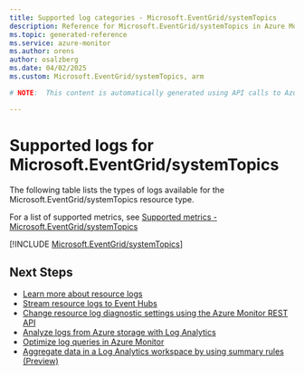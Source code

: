 ```yaml
---
title: Supported log categories - Microsoft.EventGrid/systemTopics
description: Reference for Microsoft.EventGrid/systemTopics in Azure Monitor Logs.
ms.topic: generated-reference
ms.service: azure-monitor
ms.author: orens
author: osalzberg
ms.date: 04/02/2025
ms.custom: Microsoft.EventGrid/systemTopics, arm

# NOTE:  This content is automatically generated using API calls to Azure. Any edits made on these files will be overwritten in the next run of the script. 

---
```





# Supported logs for Microsoft.EventGrid/systemTopics  
The following table lists the types of logs available for the Microsoft.EventGrid/systemTopics resource type.
  
  
  
For a list of supported metrics, see [Supported metrics - Microsoft.EventGrid/systemTopics](../supported-metrics/microsoft-eventgrid-systemtopics-metrics.md)  
  

  
[!INCLUDE [Microsoft.EventGrid/systemTopics](~/reusable-content/ce-skilling/azure/includes/azure-monitor/reference/logs/microsoft-eventgrid-systemtopics-logs-include.md)]  
  

## Next Steps

* [Learn more about resource logs](/azure/azure-monitor/essentials/platform-logs-overview)
* [Stream resource logs to Event Hubs](/azure/azure-monitor/essentials/resource-logs#send-to-azure-event-hubs)
* [Change resource log diagnostic settings using the Azure Monitor REST API](/rest/api/monitor/diagnosticsettings)
* [Analyze logs from Azure storage with Log Analytics](/azure/azure-monitor/essentials/resource-logs#send-to-log-analytics-workspace)
* [Optimize log queries in Azure Monitor](/azure/azure-monitor/logs/query-optimization)
* [Aggregate data in a Log Analytics workspace by using summary rules (Preview)](/azure/azure-monitor/logs/summary-rules)